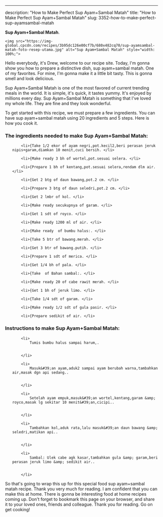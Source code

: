 ---
description: "How to Make Perfect Sup Ayam+Sambal Matah"
title: "How to Make Perfect Sup Ayam+Sambal Matah"
slug: 3352-how-to-make-perfect-sup-ayamsambal-matah

<p>
	<strong>Sup Ayam+Sambal Matah</strong>. 
	
</p>
<p>
	
	<img src="https://img-global.cpcdn.com/recipes/3b95dc126e00cf7b/680x482cq70/sup-ayamsambal-matah-foto-resep-utama.jpg" alt="Sup Ayam+Sambal Matah" style="width: 100%;">
	
	
</p>
<p>
	Hello everybody, it's Drew, welcome to our recipe site. Today, I'm gonna show you how to prepare a distinctive dish, sup ayam+sambal matah. One of my favorites. For mine, I'm gonna make it a little bit tasty. This is gonna smell and look delicious.
</p>
	
<p>
	
</p>
<p>
	Sup Ayam+Sambal Matah is one of the most favored of current trending meals in the world. It is simple, it's quick, it tastes yummy. It's enjoyed by millions every day. Sup Ayam+Sambal Matah is something that I've loved my whole life. They are fine and they look wonderful.
</p>

<p>
To get started with this recipe, we must prepare a few ingredients. You can have sup ayam+sambal matah using 20 ingredients and 5 steps. Here is how you cook it.
</p>

<h3>The ingredients needed to make Sup Ayam+Sambal Matah:</h3>

<ol>
	
		<li>{Take 1/2 ekor of ayam negri,pot.kecil2,beri perasan jeruk nipis+garam,diamkan 10 menit,cuci bersih. </li>
	
		<li>{Make ready 3 bh of wortel,pot.sesuai selera. </li>
	
		<li>{Prepare 1 bh of kentang,pot.sesuai selera,rendam dlm air. </li>
	
		<li>{Get 2 btg of daun bawang,pot.2 cm. </li>
	
		<li>{Prepare 3 btg of daun seledri,pot.2 cm. </li>
	
		<li>{Get 2 lmbr of kol. </li>
	
		<li>{Make ready secukupnya of garam. </li>
	
		<li>{Get 1 sdt of royco. </li>
	
		<li>{Make ready 1200 ml of air. </li>
	
		<li>{Make ready  of bumbu halus:. </li>
	
		<li>{Take 5 btr of bawang.merah. </li>
	
		<li>{Get 3 btr of bawang.putih. </li>
	
		<li>{Prepare 1 sdt of merica. </li>
	
		<li>{Get 1/4 bh of pala. </li>
	
		<li>{Take  of Bahan sambal:. </li>
	
		<li>{Make ready 20 of cabe rawit merah. </li>
	
		<li>{Get 1 bh of jeruk limo. </li>
	
		<li>{Take 1/4 sdt of garam. </li>
	
		<li>{Make ready 1/2 sdt of gula pasir. </li>
	
		<li>{Prepare sedikit of air. </li>
	
</ol>
<p>
	
</p>

<h3>Instructions to make Sup Ayam+Sambal Matah:</h3>

<ol>
	
		<li>
			Tumis bumbu halus sampai harum,.
			
			
		</li>
	
		<li>
			Masuk&#39;an ayam,aduk2 sampai ayam berubah warna,tambahkan air,masak dgn api sedang..
			
			
		</li>
	
		<li>
			Setelah ayam empuk,masuk&#39;an wortel,kentang,garam &amp; royco,masak lg sekitar 10 menit&#39;an,cicipi..
			
			
		</li>
	
		<li>
			Tambahkan kol,aduk rata,lalu masuk&#39;an daun bawang &amp; seledri,matikan api..
			
			
		</li>
	
		<li>
			Sambal: Ulek cabe agk kasar,tambahkan gula &amp; garam,beri perasan jeruk limo &amp; sedikit air..
			
			
		</li>
	
</ol>

<p>
	
</p>

<p>
	So that's going to wrap this up for this special food sup ayam+sambal matah recipe. Thank you very much for reading. I am confident that you can make this at home. There is gonna be interesting food at home recipes coming up. Don't forget to bookmark this page on your browser, and share it to your loved ones, friends and colleague. Thank you for reading. Go on get cooking!
</p>
